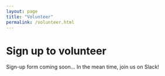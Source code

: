 ```yaml
---
layout: page
title: "Volunteer"
permalink: /volunteer.html
--- 
```


<h1>Sign up to volunteer</h1>

<p>Sign-up form coming soon... In the mean time, join us on Slack!</p>

<script async defer src="https://bsidessf-slack.herokuapp.com/slackin.js?large"></script>
